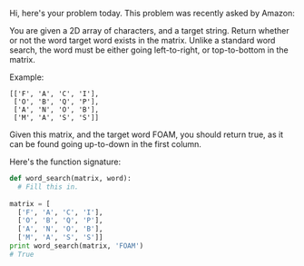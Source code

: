 Hi, here's your problem today. This problem was recently asked by Amazon:

You are given a 2D array of characters, and a target string. Return whether or not the word target word exists in the matrix. Unlike a standard word search, the word must be either going left-to-right, or top-to-bottom in the matrix.

Example:

```
[['F', 'A', 'C', 'I'],
 ['O', 'B', 'Q', 'P'],
 ['A', 'N', 'O', 'B'],
 ['M', 'A', 'S', 'S']]
```

Given this matrix, and the target word FOAM, you should return true, as it can be found going up-to-down in the first column.

Here's the function signature:

```python
def word_search(matrix, word):
  # Fill this in.
  
matrix = [
  ['F', 'A', 'C', 'I'],
  ['O', 'B', 'Q', 'P'],
  ['A', 'N', 'O', 'B'],
  ['M', 'A', 'S', 'S']]
print word_search(matrix, 'FOAM')
# True
```
